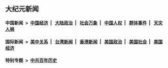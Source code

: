 ## 大纪元新闻

#### 中国新闻 &nbsp;>&nbsp; [中国经济](indexes/ncid283/README.md?01101245) &nbsp;| &nbsp; [大陆政治](indexes/ncid277/README.md?01101245) &nbsp;| &nbsp; [社会万象](indexes/ncid282/README.md?01101245) &nbsp;| &nbsp; [中国人权](indexes/ncid278/README.md?01101245) &nbsp;| &nbsp; [群体事件](indexes/ncid279/README.md?01101245) &nbsp;| &nbsp; [天灾人祸](indexes/ncid280/README.md?01101245)

#### 国际新闻 &nbsp;>&nbsp; [美中关系](indexes/nf1412576/README.md?01101245) &nbsp;| &nbsp; [台湾新闻](indexes/ncid1349361/README.md?01101245) &nbsp;| &nbsp; [香港新闻](indexes/ncid1349362/README.md?01101245) &nbsp;| &nbsp; [美国政治](indexes/ncid1078159/README.md?01101245) &nbsp;| &nbsp; [美国社会](indexes/ncid1078160/README.md?01101245) &nbsp;| &nbsp; [美国经济](indexes/ncid1078158/README.md?01101245)

#### 特别专题 &nbsp;>&nbsp; [中共百年历史](https://github.com/epoch-news/epoch-special/blob/master/README.md?01101245)  
